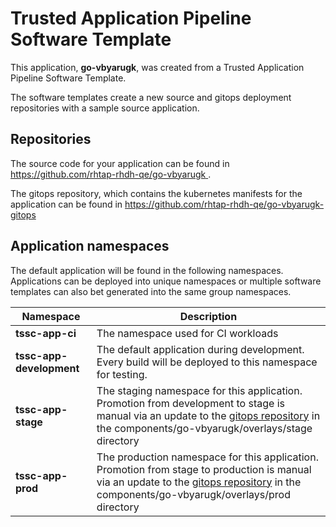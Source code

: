 # Trusted Application Pipeline Software Template

This application, **go-vbyarugk**, was created from a Trusted Application Pipeline Software Template.

The software templates create a new source and gitops deployment repositories with a sample source application. 

## Repositories

The source code for your application can be found in [https://github.com/rhtap-rhdh-qe/go-vbyarugk ](https://github.com/rhtap-rhdh-qe/go-vbyarugk ).
 
The gitops repository, which contains the kubernetes manifests for the application can be found in 
[https://github.com/rhtap-rhdh-qe/go-vbyarugk-gitops ](https://github.com/rhtap-rhdh-qe/go-vbyarugk-gitops ) 

## Application namespaces 

The default application will be found in the following namespaces. Applications can be deployed into unique namespaces or multiple software templates can also bet generated into the same group namespaces.  

|  Namespace   |  Description   |  
| -------- | -------- |
| **tssc-app-ci** | The namespace used for CI workloads |
| **tssc-app-development** | The default application during development. Every build will be deployed to this namespace for testing. |
| **tssc-app-stage** | The staging namespace for this application. Promotion from development to stage is manual via an update to the [gitops repository](https://github.com/rhtap-rhdh-qe/go-vbyarugk-gitops ) in the components/go-vbyarugk/overlays/stage directory |
| **tssc-app-prod** | The production namespace for this application. Promotion from stage to production is manual via an update to the [gitops repository](https://github.com/rhtap-rhdh-qe/go-vbyarugk-gitops ) in the components/go-vbyarugk/overlays/prod directory |
